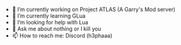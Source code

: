 
- 🔭 I’m currently working on Project ATLAS (A Garry's Mod server)
- 🌱 I’m currently learning GLua
- 🤔 I’m looking for help with Lua
- 💬 Ask me about nothing or I kill you
- 📫 How to reach me: Discord (h3phaaa)
